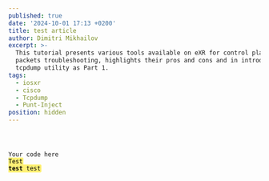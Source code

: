 ```yaml
---
published: true
date: '2024-10-01 17:13 +0200'
title: test article
author: Dimitri Mikhailov
excerpt: >-
  This tutorial presents various tools available on eXR for control plane
  packets troubleshooting, highlights their pros and cons and in introduces the
  tcpdump utility as Part 1.
tags:
  - iosxr
  - cisco
  - Tcpdump
  - Punt-Inject
position: hidden
---
```

<div class="highlighter-rouge">
<pre class="highlight">
<code>

Your code here
<mark style="background: #FFF176; margin: 0 -0.15em; padding: 0.1em 0.15em; border-radius: 0.2em; -webkit-box-decoration-break: clone; box-decoration-break: clone;">Test <b>test</b> test</mark>

</code>
</pre>
</div>